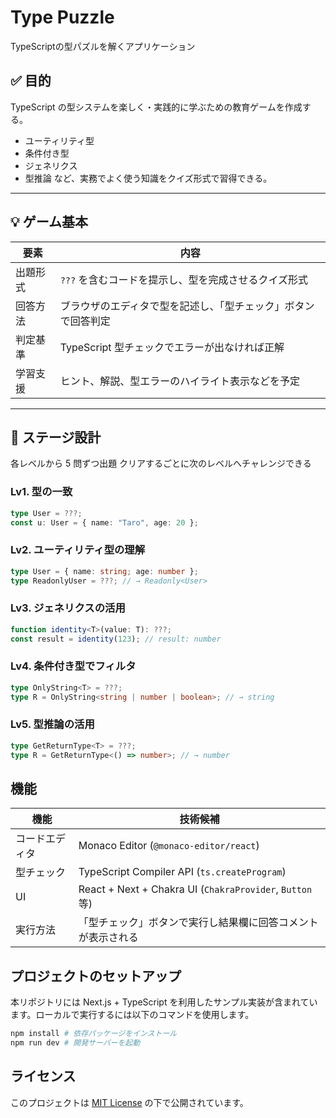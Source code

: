 # Type Puzzle

TypeScriptの型パズルを解くアプリケーション

## ✅ 目的

TypeScript の型システムを楽しく・実践的に学ぶための教育ゲームを作成する。

- ユーティリティ型
- 条件付き型
- ジェネリクス
- 型推論
  など、実務でよく使う知識をクイズ形式で習得できる。

---

## 💡 ゲーム基本

| 要素     | 内容                                                           |
| -------- | -------------------------------------------------------------- |
| 出題形式 | `???` を含むコードを提示し、型を完成させるクイズ形式           |
| 回答方法 | ブラウザのエディタで型を記述し、「型チェック」ボタンで回答判定 |
| 判定基準 | TypeScript 型チェックでエラーが出なければ正解                  |
| 学習支援 | ヒント、解説、型エラーのハイライト表示などを予定               |

---

## 🧩 ステージ設計

各レベルから 5 問ずつ出題
クリアするごとに次のレベルへチャレンジできる

### Lv1. 型の一致

```ts
type User = ???;
const u: User = { name: "Taro", age: 20 };
```

### Lv2. ユーティリティ型の理解

```ts
type User = { name: string; age: number };
type ReadonlyUser = ???; // → Readonly<User>
```

### Lv3. ジェネリクスの活用

```ts
function identity<T>(value: T): ???;
const result = identity(123); // result: number
```

### Lv4. 条件付き型でフィルタ

```ts
type OnlyString<T> = ???;
type R = OnlyString<string | number | boolean>; // → string
```

### Lv5. 型推論の活用

```ts
type GetReturnType<T> = ???;
type R = GetReturnType<() => number>; // → number
```

## 機能

| 機能           | 技術候補                                                     |
| -------------- | ------------------------------------------------------------ |
| コードエディタ | Monaco Editor (`@monaco-editor/react`)                       |
| 型チェック     | TypeScript Compiler API (`ts.createProgram`)                 |
| UI             | React + Next + Chakra UI (`ChakraProvider`, `Button`等)      |
| 実行方法       | 「型チェック」ボタンで実行し結果欄に回答コメントが表示される |

## プロジェクトのセットアップ

本リポジトリには Next.js + TypeScript を利用したサンプル実装が含まれています。ローカルで実行するには以下のコマンドを使用します。

```bash
npm install # 依存パッケージをインストール
npm run dev # 開発サーバーを起動
```

## ライセンス

このプロジェクトは [MIT License](./LICENSE) の下で公開されています。

